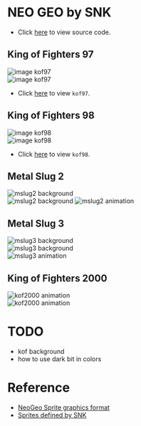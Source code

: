 # NEO GEO by SNK
* Click [here](https://github.com/bombzj/arcade-sprite-viewer/neo) to view source code.</p>
## King of Fighters 97
![image kof97](https://bombzj.github.io/arcade-sprite-viewer/res/imgkof97.png)<br/>
![image kof97](https://bombzj.github.io/arcade-sprite-viewer/res/img2kof97.png)<br/>

* Click [here](https://bombzj.github.io/arcade-sprite-viewer/viewer.html?kof97) to view `kof97`.
## King of Fighters 98
![image kof98](https://bombzj.github.io/arcade-sprite-viewer/res/imgkof98.png)<br/>
![image kof98](https://bombzj.github.io/arcade-sprite-viewer/res/img2kof98.png)<br/>

* Click [here](https://bombzj.github.io/arcade-sprite-viewer/viewer.html?kof98) to view `kof98`.
## Metal Slug 2
![mslug2 background](https://bombzj.github.io/arcade-sprite-viewer/res/mapmslug2.gif)<br/>
![mslug2 background](https://bombzj.github.io/arcade-sprite-viewer/res/map2mslug2.png)
![mslug2 animation](https://bombzj.github.io/arcade-sprite-viewer/res/animmslug2.gif)<br/>
## Metal Slug 3
![mslug3 background](https://bombzj.github.io/arcade-sprite-viewer/res/mapmslug3.gif)<br/>
![mslug3 background](https://bombzj.github.io/arcade-sprite-viewer/res/map2mslug3.gif)<br/>
![mslug3 animation](https://bombzj.github.io/arcade-sprite-viewer/res/animmslug3.gif)<br/>
## King of Fighters 2000
![kof2000 animation](https://bombzj.github.io/arcade-sprite-viewer/res/animkof2000.gif)<br/>
![kof2000 animation](https://bombzj.github.io/arcade-sprite-viewer/res/anim2kof2000.gif)<br/>


# TODO
* kof background
* how to use dark bit in colors

# Reference
* [NeoGeo Sprite graphics format](https://wiki.neogeodev.org/index.php?title=Sprite_graphics_format)
* [Sprites defined by SNK](https://wiki.neogeodev.org/index.php?title=Sprites)
